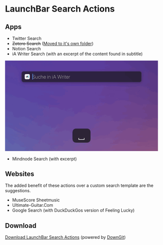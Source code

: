 # LaunchBar Search Actions


## Apps

- Twitter Search
- ~~Zotero Search~~ ([Moved to it's own folder](https://github.com/Ptujec/LaunchBar/tree/master/Zotero-Actions#readme))
- Notion Search
- iA Writer Search (with an excerpt of the content found in subtitle)

<img src="ias.gif" width="780"/> 

- Mindnode Search (with excerpt)

## Websites

The added benefit of these actions over a custom search template are the suggestions.

- MuseScore Sheetmusic
- Ultimate-Guitar.Com
- Google Search (with DuckDuckGos version of Feeling Lucky)

## Download

[Download LaunchBar Search Actions](https://minhaskamal.github.io/DownGit/#/home?url=https://github.com/Ptujec/LaunchBar/tree/master/Search-Actions) (powered by [DownGit](https://github.com/MinhasKamal/DownGit))
